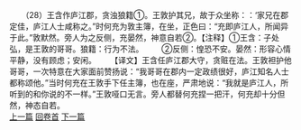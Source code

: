 　　（28）王含作庐江郡，贪浊狼籍①。王敦护其兄，故于众坐称：：‘家兄在郡定佳，庐江人士咸称之。”时何充为敦主簿，在坐，正色曰：“充即庐江人，所闻异于此。”敦默然。旁人为之反侧，充晏然，神意自若②。【注释】①王含：子处弘，是王敦的哥哥。狼籍：行为不法。
　　②反侧：惶恐不安。晏然：形容心情平静，没有顾虑；安闲。
　　【译文】王含任庐江郡大守，贪赃在法。王敦袒护他哥哥，一次特意在大家面前赞扬说：“我哥哥在郡内一定政绩很好，庐江知名人士都称颂他。”当时何充在王敦手下任主簿，也在座，严肃地说：“我就是庐江人，所听到的和你说的不一样。”王敦哑口无言。旁人都替何充捏一把汗，何充却十分但然，神态自若。
<br>[上一篇](05_27) [回卷首](05_00) [下一篇](05_29)
